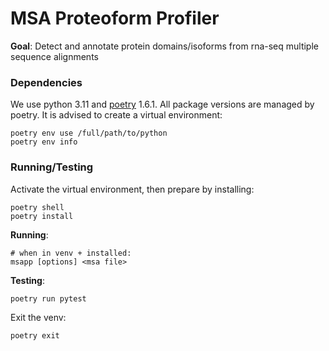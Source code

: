 # MSA Proteoform Profiler

**Goal**: Detect and annotate protein domains/isoforms from rna-seq multiple sequence alignments



### Dependencies

We use python 3.11 and [poetry](https://github.com/python-poetry/poetry) 1.6.1.
All package versions are managed by poetry. It is advised to create a virtual environment:
```
poetry env use /full/path/to/python
poetry env info
```

### Running/Testing

Activate the virtual environment, then prepare by installing:
```
poetry shell
poetry install
```

**Running**:
```
# when in venv + installed:
msapp [options] <msa file>
```

**Testing**:
```
poetry run pytest
```

Exit the venv:
```
poetry exit
```
